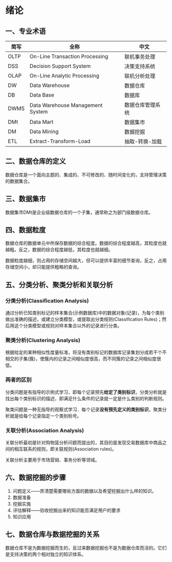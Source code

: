 # 绪论

## 一、专业术语

| 简写 | 全称                              | 中文             |
| ---- | --------------------------------- | ---------------- |
| OLTP | On-Line Transaction Processing    | 联机事务处理     |
| DSS  | Decision Support System           | 决策支持系统     |
| OLAP | On-Line Analytic Processing       | 联机分析处理     |
| DW   | Data Warehouse                    | 数据仓库         |
| DB   | Data Base                         | 数据库           |
| DWMS | Data Warehouse Management  System | 数据仓库管理系统 |
| DMt  | Data Mart                         | 数据集市         |
| DM   | Data Mining                       | 数据挖掘         |
| ETL  | Extract-Transform-Load            | 抽取-转换-加载   |



## 二、数据仓库的定义

数据仓库是一个面向主题的、集成的、不可修改的、随时间变化的，支持管理决策的数据集合。



## 三、数据集市

数据集市DMt是企业级数据仓库的一个子集，通常称之为部门级数据仓库。



## 四、数据粒度

数据仓库的数据单元中所保存数据的综合程度。数据的综合程度越高，其粒度也就越粗。反之，数据的综合程度越低，其粒度也就越细。

数据粒度越细，则占用的存储空间越大，但可以提供丰富的细节查询，反之，占用存储空间小，却只能提供粗略的查询。



## 五、分类分析、聚类分析和关联分析

### 分类分析(Classification Analysis)

通过分析已知类别标记的样本集合(示例数据库)中的数据对象(记录)，为每个类别做出准确的描述，或建立分类模型，或提取出分类规则(Classification Rules)；然后用这个分类模型或规则对样本集合以外的记录进行分类。

### 聚类分析(Clustering Analysis)

根据给定的某种相似性度量标准，将没有类别标记的数据库记录集划分成若干个不相交的子集(簇)，使簇内的记录之间相似度很高，而不同簇的记录之间相似度很低。

### 两者的区别

分类问题是有指导的示例式学习，即每个记录预先**给定了类别标识**，分类分析就是找出每个类别标识的描述，即满足什么条件的记录就一定是什么类别的判断规则。

聚类问题是一种无指导的观察式学习．每个记录**没有预先定义的类别标识**，聚类分析就是给每个记录指定一个类别标号。

### 关联分析(Association Analysis)

关联分析最初是针对购物篮分析问题而提出的，其目的是发现交易数据库中商品之间的相互联系的规则，即关联规则(Association rules)。

关联分析主要用于市场营销、事务分析等领域。



## 六、数据挖掘的步骤

1. 问题定义——弄清楚需要哪些方面的数据以及希望挖掘出什么样的知识。
2. 数据准备
3. 挖掘实施
4. 评估解释——验收挖掘出来的知识能否满足用户的要求
5. 知识应用



## 七、数据仓库与数据挖掘的关系

数据仓库不是为数据挖掘而生的，反过来数据挖掘也不是为数据仓库而活的。它们是支持决策的两个相对独立的知识体系。